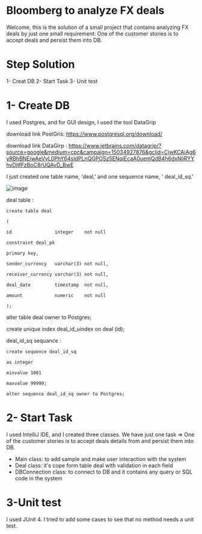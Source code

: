 # Bloomberg to analyze FX deals

Welcome, this is the solution of a small project that contains analyzing FX deals by just one small requirement: One of the customer stories is to accept deals and persist them into DB.

# Step Solution
1- Creat DB
2- Start Task
3- Unit test

# 1- Create DB
I used Postgres, and for GUI design, I used the tool DataGrip

download link  PostGris: https://www.postgresql.org/download/

download link DataGirp   : https://www.jetbrains.com/datagrip/?source=google&medium=cpc&campaign=15034927876&gclid=CjwKCAiAg6yRBhBNEiwAeVyL0PhY64sIdPLnQGPOSz5ENqiEcaA0uemQdB4h6dxNljRYYhvDjtfFzBoC8rUQAvD_BwE

I just created one table name, 'deal,' and one sequence name, ' deal_id_sq.'


![image](https://user-images.githubusercontent.com/39570598/157900052-7a2d7f7f-2332-4bcb-ba1b-4b8e99c0b132.png)






deal table :

    create table deal

    (

    id                integer    not null
    
    constraint deal_pk
    
    primary key,
    
    sender_currency   varchar(3) not null,
    
    receiver_currency varchar(3) not null,
    
    deal_date         timestamp  not null,
    
    amount            numeric    not null
    
    );

alter table deal owner to Postgres;

create unique index deal_id_uindex on deal (id);

deal_id_sq sequance :

    create sequence deal_id_sq

    as integer
    
    minvalue 1001
    
    maxvalue 99999;

    alter sequence deal_id_sq owner to Postgres;


# 2-  Start Task

I used IntelliJ IDE, and I created three classes. We have just one task => One of the customer stories is to accept deals details from and persist them into DB.

 * Main class: to add sample and make user interaction with the system
 * Deal class: it's cope form table deal with validation in each field
 * DBConnection class: to connect to DB and it contains any query or SQL code in the system

# 3-Unit test

I used JUnit 4. I tried to add some cases to see that no method needs a unit test. 
